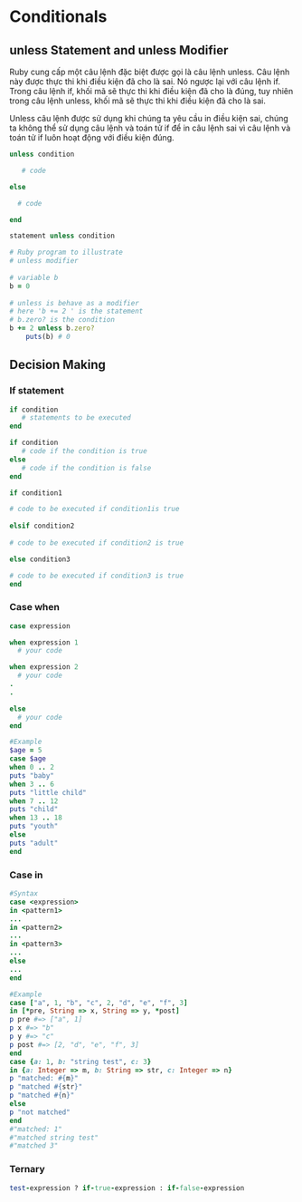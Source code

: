 # Conditionals

## unless Statement and unless Modifier

Ruby cung cấp một câu lệnh đặc biệt được gọi là câu lệnh unless. Câu lệnh này được thực thi khi điều kiện đã cho là sai. Nó ngược lại với câu lệnh if. Trong câu lệnh if, khối mã sẽ thực thi khi điều kiện đã cho là đúng, tuy nhiên trong câu lệnh unless, khối mã sẽ thực thi khi điều kiện đã cho là sai.

Unless câu lệnh được sử dụng khi chúng ta yêu cầu in điều kiện sai, chúng ta không thể sử dụng câu lệnh và toán tử if để in câu lệnh sai vì câu lệnh và toán tử if luôn hoạt động với điều kiện đúng.


```ruby
unless condition

   # code

else

  # code

end
```

```ruby
statement unless condition

# Ruby program to illustrate  
# unless modifier  
  
# variable b 
b = 0
  
# unless is behave as a modifier 
# here 'b += 2 ' is the statement 
# b.zero? is the condition 
b += 2 unless b.zero? 
    puts(b) # 0
```

## Decision Making

### If statement
```ruby
if condition 
   # statements to be executed 
end  
```

```ruby
if condition 
   # code if the condition is true  
else  
   # code if the condition is false  
end  
```

```ruby
if condition1

# code to be executed if condition1is true
  
elsif condition2
  
# code to be executed if condition2 is true  

else condition3

# code to be executed if condition3 is true  
end  
```


### Case when

```ruby
case expression

when expression 1
  # your code

when expression 2
  # your code
.
.

else
  # your code
end

#Example
$age = 5
case $age
when 0 .. 2
puts "baby"
when 3 .. 6
puts "little child"
when 7 .. 12
puts "child"
when 13 .. 18
puts "youth"
else
puts "adult"
end
```

### Case in

```ruby
#Syntax
case <expression>
in <pattern1>
...
in <pattern2>
...
in <pattern3>
...
else
...
end

#Example
case ["a", 1, "b", "c", 2, "d", "e", "f", 3]
in [*pre, String => x, String => y, *post]
p pre #=> ["a", 1]
p x #=> "b"
p y #=> "c"
p post #=> [2, "d", "e", "f", 3]
end
case {a: 1, b: "string test", c: 3}
in {a: Integer => m, b: String => str, c: Integer => n}
p "matched: #{m}"
p "matched #{str}"
p "matched #{n}"
else
p "not matched"
end
#"matched: 1"
#"matched string test"
#"matched 3"
```

### Ternary

```ruby
test-expression ? if-true-expression : if-false-expression 
```
